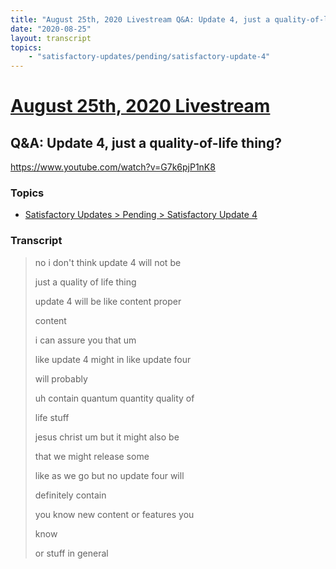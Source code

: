 ```yaml
---
title: "August 25th, 2020 Livestream Q&A: Update 4, just a quality-of-life thing?"
date: "2020-08-25"
layout: transcript
topics:
    - "satisfactory-updates/pending/satisfactory-update-4"
---
```

# [August 25th, 2020 Livestream](../2020-08-25.md)
## Q&A: Update 4, just a quality-of-life thing?
https://www.youtube.com/watch?v=G7k6pjP1nK8

### Topics
* [Satisfactory Updates > Pending > Satisfactory Update 4](../topics/satisfactory-updates/pending/satisfactory-update-4.md)

### Transcript

> no i don't think update 4 will not be
>
> just a quality of life thing
>
> update 4 will be like content proper
>
> content
>
> i can assure you that um
>
> like update 4 might in like update four
>
> will probably
>
> uh contain quantum quantity quality of
>
> life stuff
>
> jesus christ um but it might also be
>
> that we might release some
>
> like as we go but no update four will
>
> definitely contain
>
> you know new content or features you
>
> know
>
> or stuff in general
